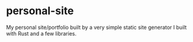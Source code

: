 # personal-site
My personal site/portfolio built by a very simple static site generator I built with Rust and a few libraries. 
